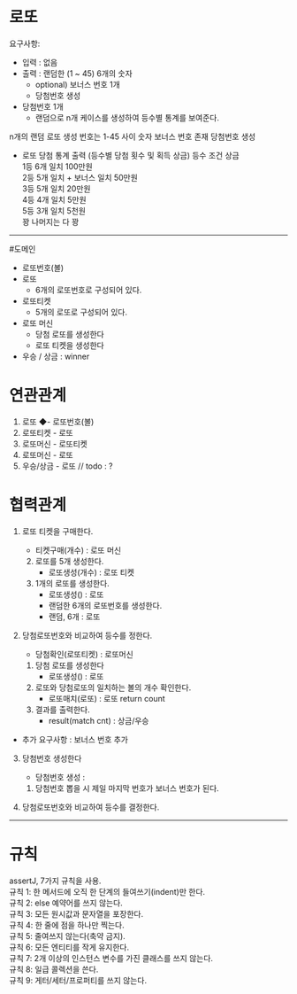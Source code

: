 # 로또 
요구사항:
- 입력 : 없음
- 출력 : 랜덤한 (1 ~ 45) 6개의 숫자 
    - optional) 보너스 번호 1개
    - 당첨번호 생성 
- 당첨번호 1개
    - 랜덤으로 n개 케이스를 생성하여 등수별 통계를 보여준다.


n개의 랜덤 로또 생성
번호는 1-45 사이 숫자
보너스 번호 존재
당첨번호 생성

* 로또 당첨 통계 출력 (등수별 당첨 횟수 및 획득 상금)
등수	조건	상금      
1등	6개 일치	100만원       
2등	5개 일치 + 보너스 일치	50만원        
3등	5개 일치	20만원        
4등	4개 일치	5만원     
5등	3개 일치	5천원     
꽝	나머지는 다 꽝



-----
#도메인 
- 로또번호(볼)
- 로또
    - 6개의 로또번호로 구성되어 있다.
- 로또티켓 
    - 5개의 로또로 구성되어 있다.
- 로또 머신
    - 당첨 로또를 생성한다
    - 로또 티켓을 생성한다 
- 우승 / 상금 : winner

# 연관관계
1. 로또 ◆- 로또번호(볼)
2. 로또티켓 - 로또
3. 로또머신 - 로또티켓
4. 로또머신 - 로또
5. 우승/상금 - 로또 // todo : ?

# 협력관계

1. 로또 티켓을 구매한다.
    - 티켓구매(개수) : 로또 머신
    2. 로또를 5개 생성한다. 
        - 로또생성(개수) : 로또 티켓
    3. 1개의 로또를 생성한다.
        - 로또생성() : 로또
        - 랜덤한 6개의 로또번호를 생성한다.
        - 랜덤, 6개 : 로또
        
2. 당첨로또번호와 비교하여 등수를 정한다.
    - 당첨확인(로또티켓) : 로또머신
    1. 당첨 로또를 생성한다
        - 로또생성() : 로또
    2. 로또와 당첨로또의 일치하는 볼의 개수 확인한다.
        - 로또매치(로또) : 로또 return count
    3. 결과를 출력한다.
        - result(match cnt) : 상금/우승

+ 추가 요구사항 : 보너스 번호 추가        
3. 당첨번호 생성한다
    - 당첨번호 생성 :  
    1. 당첨번호 뽑을 시 제일 마지막 번호가 보너스 번호가 된다.
    
4. 당첨로또번호와 비교하여 등수를 결정한다. 




-----

# 규칙
assertJ, 7가지 규칙을 사용.      
규칙 1: 한 메서드에 오직 한 단계의 들여쓰기(indent)만 한다.     
규칙 2: else 예약어를 쓰지 않는다.     
규칙 3: 모든 원시값과 문자열을 포장한다.        
규칙 4: 한 줄에 점을 하나만 찍는다.      
규칙 5: 줄여쓰지 않는다(축약 금지).      
규칙 6: 모든 엔티티를 작게 유지한다.      
규칙 7: 2개 이상의 인스턴스 변수를 가진 클래스를 쓰지 않는다.       
규칙 8: 일급 콜렉션을 쓴다.       
규칙 9: 게터/세터/프로퍼티를 쓰지 않는다.       
